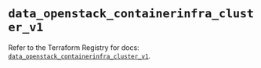 # `data_openstack_containerinfra_cluster_v1`

Refer to the Terraform Registry for docs: [`data_openstack_containerinfra_cluster_v1`](https://registry.terraform.io/providers/terraform-provider-openstack/openstack/1.54.1/docs/data-sources/containerinfra_cluster_v1).
